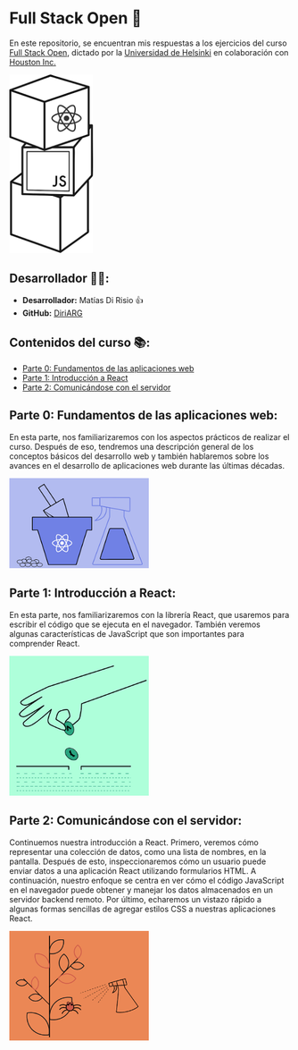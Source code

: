 # Full Stack Open 🧐

En este repositorio, se encuentran mis respuestas a los ejercicios del curso [Full Stack Open](https://fullstackopen.com/es/), dictado por la [Universidad de Helsinki](https://www.helsinki.fi/en) en colaboración con [Houston Inc.](https://www.houston-inc.com/)

<img src="./imagenes/full-stack-open-logo.png" alt="Isotipo de Full Stack Open" width="150">

## Desarrollador 👨‍💻:

- **Desarrollador:** Matías Di Risio 👍
- **GitHub:** [DiriARG](https://github.com/DiriARG)

## Contenidos del curso 📚:
- [Parte 0: Fundamentos de las aplicaciones web](#parte-0-fundamentos-de-las-aplicaciones-web)
- [Parte 1: Introducción a React](#parte-1-introducción-a-react)
- [Parte 2: Comunicándose con el servidor](#parte-2-comunicándose-con-el-servidor)

## Parte 0: Fundamentos de las aplicaciones web:
En esta parte, nos familiarizaremos con los aspectos prácticos de realizar el curso. Después de eso, tendremos una descripción general de los conceptos básicos del desarrollo web y también hablaremos sobre los avances en el desarrollo de aplicaciones web durante las últimas décadas.

<img src="./imagenes/parte-0.png" alt="Imagen parte 0" width="250">

## Parte 1: Introducción a React:
En esta parte, nos familiarizaremos con la librería React, que usaremos para escribir el código que se ejecuta en el navegador. También veremos algunas características de JavaScript que son importantes para comprender React.

<img src="./imagenes/parte-1.png" alt="Imagen parte 1" width="250">

## Parte 2: Comunicándose con el servidor:
Continuemos nuestra introducción a React. Primero, veremos cómo representar una colección de datos, como una lista de nombres, en la pantalla. Después de esto, inspeccionaremos cómo un usuario puede enviar datos a una aplicación React utilizando formularios HTML. A continuación, nuestro enfoque se centra en ver cómo el código JavaScript en el navegador puede obtener y manejar los datos almacenados en un servidor backend remoto. Por último, echaremos un vistazo rápido a algunas formas sencillas de agregar estilos CSS a nuestras aplicaciones React.

<img src="./imagenes/parte-2.png" alt="Imagen parte 2" width="250">
